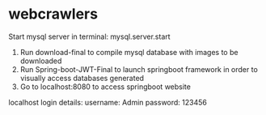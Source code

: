 # webcrawlers

Start mysql server in terminal: mysql.server.start 

1. Run download-final to compile mysql database with images to be downloaded
2. Run Spring-boot-JWT-Final to launch springboot framework in order to visually access databases generated
3. Go to localhost:8080 to access springboot website

localhost login details:
  username: Admin
  password: 123456
